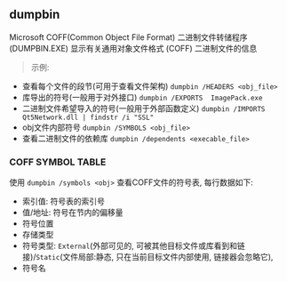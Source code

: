 ## dumpbin

Microsoft COFF(Common Object File Format) 二进制文件转储程序 (DUMPBIN.EXE) 显示有关通用对象文件格式 (COFF) 二进制文件的信息

> 示例:
- 查看每个文件的段节(可用于查看文件架构) `dumpbin /HEADERS <obj_file>`
- 库导出的符号(一般用于对外接口) `dumpbin /EXPORTS  ImagePack.exe`
- 二进制文件希望导入的符号(一般用于外部函数定义) `dumpbin /IMPORTS Qt5Network.dll | findstr /i "SSL"`
- obj文件内部符号 `dumpbin /SYMBOLS <obj_file>`
- 查看二进制文件的依赖库 `dumpbin /dependents <execable_file>`


### COFF SYMBOL TABLE

使用 `dumpbin /symbols <obj>` 查看COFF文件的符号表, 每行数据如下:
- 索引值: 符号表的索引号
- 值/地址: 符号在节内的偏移量
- 符号位置
- 存储类型
- 符号类型: `External`(外部可见的, 可被其他目标文件或库看到和链接)/`Static`(文件局部:静态, 只在当前目标文件内部使用, 链接器会忽略它), 
- 符号名